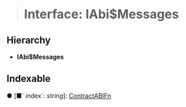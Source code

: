 > # Interface: IAbi$Messages

## Hierarchy

* **IAbi$Messages**

## Indexable

● \[■&#x60; index&#x60;: *string*\]: [ContractABIFn](_types_.contractabifn.md)